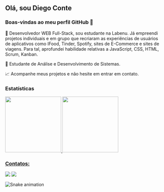 ## Olá, sou Diego Conte 

### Boas-vindas ao meu perfil GitHub 👋

📘 Desenvolvedor WEB Full-Stack, sou estudante na Labenu. Já empreendi projetos individuais e em grupo que recriaram as experiências de usuários de aplicativos como IFood, Tinder, Spotify, sites de E-Commerce e sites de viagens. Para tal, aprofundei habilidade relativas a JavaScript, CSS, HTML, Scrum, Kanban.

📘 Estudante de Análise e Desenvolvimento de Sistemas.

📈 Acompanhe meus projetos e não hesite em entrar em contato.


### Estatísticas
<div>
<a href="https://github.com/diegocomte">
<img height="180em" src="https://github-readme-stats.vercel.app/api/top-langs/?username=diegocomte&layout=compact&langs_count=7&theme=dracula"/>
<img height="180em" src="https://github-readme-stats.vercel.app/api?username=diegocomte&show_icons=true&theme=dracula&include_all_commits=true&count_private=true"/>
</div>

  
### Contatos:
<div>
<a href = "mailto:diegocomte@gmail.com"><img src="https://img.shields.io/badge/Gmail-D14836?style=for-the-badge&logo=gmail&logoColor=white" target="_blank"></a>
<a href="https://www.linkedin.com/in/diego-conte-5b83491a5/" target="_blank"><img src="https://img.shields.io/badge/-LinkedIn-%230077B5?style=for-the-badge&logo=linkedin&logoColor=white" target="_blank"></a>   
</div>

![Snake animation](https://github.com/diegocomte/blob/output/github-contribution-grid-snake.svg)
